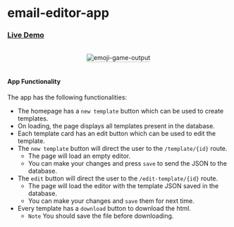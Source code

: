 # email-editor-app
### [Live Demo](https://email-editor-neil.herokuapp.com/)

<br/>
<div style="text-align: center;">
    <img src="https://media.giphy.com/media/j3KV1IFiC9IKFUhP9g/giphy.gif" alt="emoji-game-output" style="max-width:70%;box-shadow:0 2.8px 2.2px rgba(0, 0, 0, 0.12)">
</div>
<br/>

#### App Functionality

The app has the following functionalities:
- The homepage has a `new template` button which can be used to create templates.
- On loading, the page displays all templates present in the database.
- Each template card has an edit button which can be used to edit the template.
- The `new template` button will direct the user to the `/template/{id}` route.
  - The page will load an empty editor.
  - You can make your changes and press `save` to send the JSON to the database.
- The `edit` button will direct the user to the `/edit-template/{id}` route.
  - The page will load the editor with the template JSON saved in the database.
  - You can make your changes and `save` them for next time.
- Every template has a `download` button to download the html. 
  - `Note` You should save the file before downloading.
